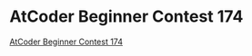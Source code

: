 # AtCoder Beginner Contest 174
[AtCoder Beginner Contest 174](https://aiwithcloud.com/2022/09/19/atcoder_beginner_contest_174/)